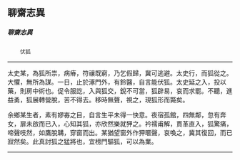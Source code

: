 

## 聊齋志異

##### 聊齋志異
　　`伏狐`

* * *

太史某，為狐所祟，病瘠，符禳既窮，乃乞假歸，冀可逃避。太史行，而狐從之。大懼，無所為謀。一日，止於涿門外，有鈴醫，自言能伏狐。太史延之入，投以藥，則房中術也。促令服訖，入與狐交，銳不可當，狐辟易，哀而求罷。不聽，進益勇，狐展轉營脫，苦不得去。移時無聲，視之，現狐形而斃矣。

余鄉某生者，素有嫪毐之目，自言生平未得一快意。夜宿孤館，四無鄰，忽有奔女，扉未啟而已入，心知其狐，亦欣然樂就狎之。衿襦甫解，貫革直入，狐驚痛，啼聲吱然，如鷹脫韝，穿窗而出。某猶望窗外作狎暱聲，哀喚之，冀其復回，而已寂然矣。此真討狐之猛將也，宜榜門驅狐，可以為業。

* * *


